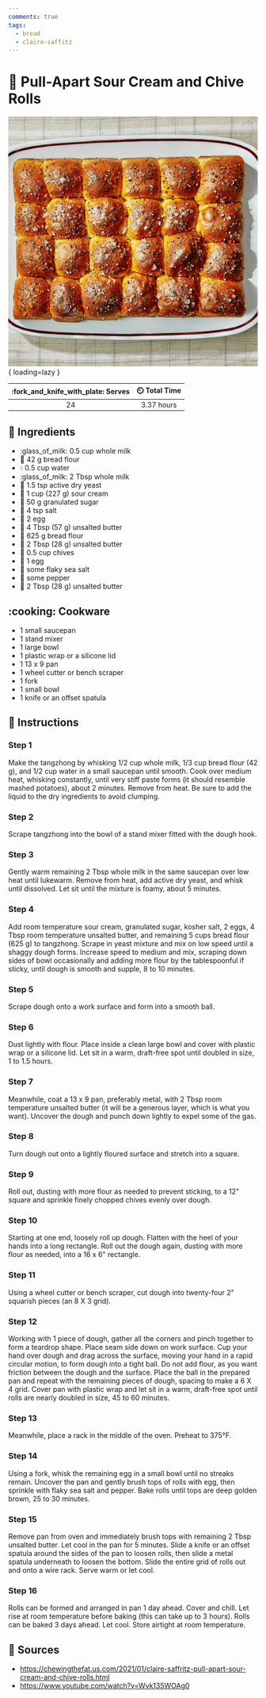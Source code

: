 ```yaml
---
comments: true
tags:
  - bread
  - claire-saffitz
---
```

# :bread: Pull-Apart Sour Cream and Chive Rolls

![Pull-Apart Sour Cream and Chive Rolls][1]{ loading=lazy }

| :fork_and_knife_with_plate: Serves | :timer_clock: Total Time |
|:----------------------------------:|:-----------------------: |
| 24 | 3.37 hours |

## :salt: Ingredients

- :glass_of_milk: 0.5 cup whole milk
- :ear_of_rice: 42 g bread flour
- :droplet: 0.5 cup water
- :glass_of_milk: 2 Tbsp whole milk
- :microbe: 1.5 tsp active dry yeast
- :rice: 1 cup (227 g) sour cream
- :candy: 50 g granulated sugar
- :salt: 4 tsp salt
- :egg: 2 egg
- :butter: 4 Tbsp (57 g) unsalted butter
- :ear_of_rice: 625 g bread flour
- :butter: 2 Tbsp (28 g) unsalted butter
- :herb: 0.5 cup chives
- :egg: 1 egg
- :salt: some flaky sea salt
- :salt: some pepper
- :butter: 2 Tbsp (28 g) unsalted butter

## :cooking: Cookware

- 1 small saucepan
- 1 stand mixer
- 1 large bowl
- 1 plastic wrap or a silicone lid
- 1 13 x 9 pan
- 1 wheel cutter or bench scraper
- 1 fork
- 1 small bowl
- 1 knife or an offset spatula

## :pencil: Instructions

### Step 1

Make the tangzhong by whisking 1/2 cup whole milk, 1/3 cup bread flour (42 g), and 1/2 cup water in a small saucepan
until smooth. Cook over medium heat, whisking constantly, until very stiff paste forms (it should resemble mashed
potatoes), about 2 minutes. Remove from heat. Be sure to add the liquid to the dry ingredients to avoid clumping.

### Step 2

Scrape tangzhong into the bowl of a stand mixer fitted with the dough hook.

### Step 3

Gently warm remaining 2 Tbsp whole milk in the same saucepan over low heat until lukewarm. Remove from heat, add active
dry yeast, and whisk until dissolved. Let sit until the mixture is foamy, about 5 minutes.

### Step 4

Add room temperature sour cream, granulated sugar, kosher salt, 2 eggs, 4 Tbsp room temperature unsalted butter, and
remaining 5 cups bread flour (625 g) to tangzhong. Scrape in yeast mixture and mix on low speed until a shaggy dough
forms. Increase speed to medium and mix, scraping down sides of bowl occasionally and adding more flour by the
tablespoonful if sticky, until dough is smooth and supple, 8 to 10 minutes.

### Step 5

Scrape dough onto a work surface and form into a smooth ball.

### Step 6

Dust lightly with flour. Place inside a clean large bowl and cover with plastic wrap or a silicone lid. Let sit in a
warm, draft-free spot until doubled in size, 1 to 1.5 hours.

### Step 7

Meanwhile, coat a 13 x 9 pan, preferably metal, with 2 Tbsp room temperature unsalted butter (it will be a generous
layer, which is what you want). Uncover the dough and punch down lightly to expel some of the gas.

### Step 8

Turn dough out onto a lightly floured surface and stretch into a square.

### Step 9

Roll out, dusting with more flour as needed to prevent sticking, to a 12" square and sprinkle finely chopped chives
evenly over dough.

### Step 10

Starting at one end, loosely roll up dough. Flatten with the heel of your hands into a long rectangle. Roll out the
dough again, dusting with more flour as needed, into a 16 x 6" rectangle.

### Step 11

Using a wheel cutter or bench scraper, cut dough into twenty-four 2" squarish pieces (an 8 X 3 grid).

### Step 12

Working with 1 piece of dough, gather all the corners and pinch together to form a teardrop shape. Place seam side down
on work surface. Cup your hand over dough and drag across the surface, moving your hand in a rapid circular motion, to
form dough into a tight ball. Do not add flour, as you want friction between the dough and the surface. Place the ball
in the prepared pan and repeat with the remaining pieces of dough, spacing to make a 6 X 4 grid. Cover pan with plastic
wrap and let sit in a warm, draft-free spot until rolls are nearly doubled in size, 45 to 60 minutes.

### Step 13

Meanwhile, place a rack in the middle of the oven. Preheat to 375°F.

### Step 14

Using a fork, whisk the remaining egg in a small bowl until no streaks remain. Uncover the pan and gently brush tops of
rolls with egg, then sprinkle with flaky sea salt and pepper. Bake rolls until tops are deep golden brown, 25 to 30
minutes.

### Step 15

Remove pan from oven and immediately brush tops with remaining 2 Tbsp unsalted butter. Let cool in the pan for 5
minutes. Slide a knife or an offset spatula around the sides of the pan to loosen rolls, then slide a metal spatula
underneath to loosen the bottom. Slide the entire grid of rolls out and onto a wire rack. Serve warm or let cool.

### Step 16

Rolls can be formed and arranged in pan 1 day ahead. Cover and chill. Let rise at room temperature before baking (this
can take up to 3 hours). Rolls can be baked 3 days ahead. Let cool. Store airtight at room temperature.

## :link: Sources

- <https://chewingthefat.us.com/2021/01/claire-saffritz-pull-apart-sour-cream-and-chive-rolls.html>
- <https://www.youtube.com/watch?v=Wvk135WOAg0>

[1]: <../assets/images/pull-apart-sour-cream-and-chive-rolls.jpg>
